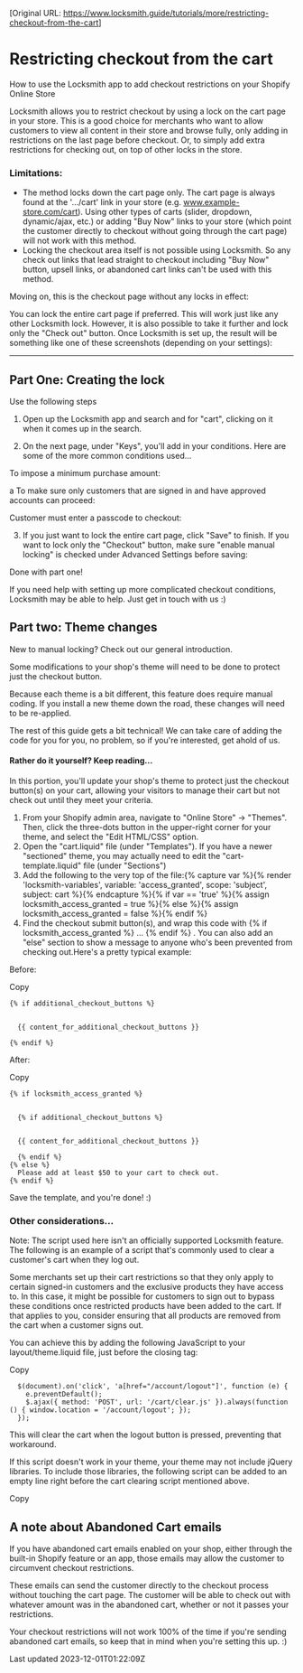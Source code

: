 [Original URL: https://www.locksmith.guide/tutorials/more/restricting-checkout-from-the-cart]

# Restricting checkout from the cart

How to use the Locksmith app to add checkout restrictions on your Shopify Online Store

Locksmith allows you to restrict checkout by using a lock on the cart page in your store. This is a good choice for merchants who want to allow customers to view all content in their store and browse fully, only adding in restrictions on the last page before checkout. Or, to simply add extra restrictions for checking out, on top of other locks in the store.

### Limitations:

- The method locks down the cart page only. The cart page is always found at the '.../cart' link in your store (e.g. www.example-store.com/cart). Using other types of carts (slider, dropdown, dynamic/ajax, etc.) or adding "Buy Now" links to your store (which point the customer directly to checkout without going through the cart page) will not work with this method.
- Locking the checkout area itself is not possible using Locksmith. So any check out links that lead straight to checkout including "Buy Now" button, upsell links, or abandoned cart links can't be used with this method.

Moving on, this is the checkout page without any locks in effect:

You can lock the entire cart page if preferred. This will work just like any other Locksmith lock. However, it is also possible to take it further and lock only the "Check out" button. Once Locksmith is set up, the result will be something like one of these screenshots (depending on your settings):

------

## Part One: Creating the lock

Use the following steps

1. Open up the Locksmith app and search and for "cart", clicking on it when it comes up in the search.

2. On the next page, under "Keys", you'll add in your conditions. Here are some of the more common conditions used...

To impose a minimum purchase amount:

a To make sure only customers that are signed in and have approved accounts can proceed:

Customer must enter a passcode to checkout:

3. If you just want to lock the entire cart page, click "Save" to finish. If you want to lock only the "Checkout" button, make sure "enable manual locking" is checked under Advanced Settings before saving:

Done with part one!

If you need help with setting up more complicated checkout conditions, Locksmith may be able to help. Just get in touch with us :)

## Part two: Theme changes

New to manual locking? Check out our general introduction.

Some modifications to your shop's theme will need to be done to protect just the checkout button.

Because each theme is a bit different, this feature does require manual coding. If you install a new theme down the road, these changes will need to be re-applied.

The rest of this guide gets a bit technical! We can take care of adding the code for you for you, no problem, so if you're interested, get ahold of us.

#### Rather do it yourself? Keep reading...

In this portion, you'll update your shop's theme to protect just the checkout button(s) on your cart, allowing your visitors to manage their cart but not check out until they meet your criteria.

1. From your Shopify admin area, navigate to "Online Store" -\> "Themes". Then, click the three-dots button in the upper-right corner for your theme, and select the "Edit HTML/CSS" option.
2. Open the "cart.liquid" file (under "Templates"). If you have a newer "sectioned" theme, you may actually need to edit the "cart-template.liquid" file (under "Sections")
3. Add the following to the very top of the file:{% capture var %}{% render 'locksmith-variables', variable: 'access\_granted', scope: 'subject', subject: cart %}{% endcapture %}{% if var == 'true' %}{% assign locksmith\_access\_granted = true %}{% else %}{% assign locksmith\_access\_granted = false %}{% endif %}
4. Find the checkout submit button(s), and wrap this code with {% if locksmith\_access\_granted %} ... {% endif %} . You can also add an "else" section to show a message to anyone who's been prevented from checking out.Here's a pretty typical example:

Before:

Copy

    
    
    {% if additional_checkout_buttons %}
      
     
      {{ content_for_additional_checkout_buttons }}
     
    {% endif %}

After:

Copy

    {% if locksmith_access_granted %}
      
    
      {% if additional_checkout_buttons %}
        
     
      {{ content_for_additional_checkout_buttons }}
     
      {% endif %}
    {% else %}
      Please add at least $50 to your cart to check out.
    {% endif %}

Save the template, and you're done! :)

### Other considerations...

Note: The script used here isn't an officially supported Locksmith feature. The following is an example of a script that's commonly used to clear a customer's cart when they log out.

Some merchants set up their cart restrictions so that they only apply to certain signed-in customers and the exclusive products they have access to. In this case, it might be possible for customers to sign out to bypass these conditions once restricted products have been added to the cart. If that applies to you, consider ensuring that all products are removed from the cart when a customer signs out.

You can achieve this by adding the following JavaScript to your layout/theme.liquid file, just before the closing tag:

Copy

    
      $(document).on('click', 'a[href="/account/logout"]', function (e) {
        e.preventDefault();
        $.ajax({ method: 'POST', url: '/cart/clear.js' }).always(function () { window.location = '/account/logout'; });
      });
    

This will clear the cart when the logout button is pressed, preventing that workaround.

If this script doesn't work in your theme, your theme may not include jQuery libraries. To include those libraries, the following script can be added to an empty line right before the cart clearing script mentioned above.

Copy

    

## A note about Abandoned Cart emails

If you have abandoned cart emails enabled on your shop, either through the built-in Shopify feature or an app, those emails may allow the customer to circumvent checkout restrictions.

These emails can send the customer directly to the checkout process without touching the cart page. The customer will be able to check out with whatever amount was in the abandoned cart, whether or not it passes your restrictions.

Your checkout restrictions will not work 100% of the time if you're sending abandoned cart emails, so keep that in mind when you're setting this up. :)

Last updated 2023-12-01T01:22:09Z